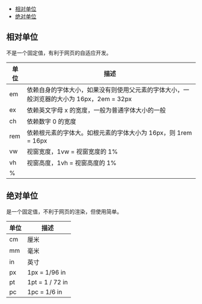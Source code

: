 
<!-- vim-markdown-toc GitLab -->

* [相对单位](#相对单位)
* [绝对单位](#绝对单位)

<!-- vim-markdown-toc -->

## 相对单位

不是一个固定值，有利于网页的自适应开发。

| 单位 | 描述                                                                                    |
|------|-----------------------------------------------------------------------------------------|
| em   | 依赖自身的字体大小，如果没有则使用父元素的字体大小，一般浏览器的大小为 16px，2em = 32px |
| ex   | 依赖英文字母 x 的宽度，一般为普通字体大小的一般                                         |
| ch   | 依赖数字 0 的宽度                                                                       |
| rem  | 依赖根元素的字体大。如根元素的字体大小为 16px，则 1rem = 16px                           |
| vw   | 视窗宽度，1vw = 视窗宽度的 1%                                                           |
| vh   | 视窗高度，1vh = 视窗高度的 1%                                                           |
| %    |                                                                                         |

## 绝对单位

是一个固定值，不利于网页的渲染，但使用简单。

| 单位 | 描述            |
|------|-----------------|
| cm   | 厘米            |
| mm   | 毫米            |
| in   | 英寸            |
| px   | 1px = 1/96 in   |
| pt   | 1pt = 1 / 72 in |
| pc   | 1pc = 1/6 in    |
